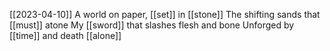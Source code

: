[[2023-04-10]]
A world on paper, [[set]] in [[stone]]
The shifting sands that [[must]] atone
My [[sword]] that slashes flesh and bone
Unforged by [[time]] and death [[alone]]


